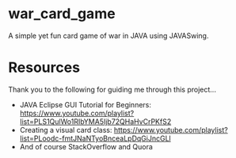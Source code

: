 # war_card_game
A simple yet fun card game of war in JAVA using JAVASwing. 

# Resources 
Thank you to the following for guiding me through this project... 
- JAVA Eclipse GUI Tutorial for Beginners: https://www.youtube.com/playlist?list=PLS1QulWo1RIbYMA5Ijb72QHaHvCrPKfS2 
- Creating a visual card class: https://www.youtube.com/playlist?list=PLoodc-fmtJNaNTyoBnceaLpDqGiJncGLl 
- And of course StackOverflow and Quora 
